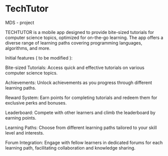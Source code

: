 # TechTutor
MDS - project


TECHTUTOR is a mobile app designed to provide bite-sized tutorials for computer science topics, optimized for on-the-go learning. The app offers a diverse range of learning paths covering programming languages, algorithms, and more.

Initial features ( to be modified ):

Bite-sized Tutorials: Access quick and effective tutorials on various computer science topics.

Achievements: Unlock achievements as you progress through different learning paths.

Reward System: Earn points for completing tutorials and redeem them for exclusive perks and bonuses.

Leaderboard: Compete with other learners and climb the leaderboard by earning points.

Learning Paths: Choose from different learning paths tailored to your skill level and interests.

Forum Integration: Engage with fellow learners in dedicated forums for each learning path, facilitating collaboration and knowledge sharing.
